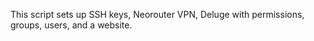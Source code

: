 This script sets up SSH keys, Neorouter VPN, Deluge with permissions, groups, users, and a website.
